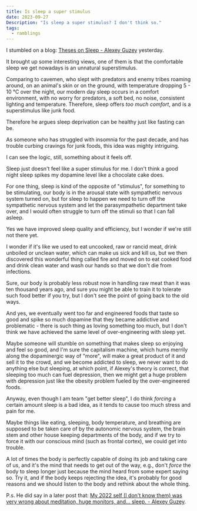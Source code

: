 ```yaml
---
title: Is sleep a super stimulus
date: 2023-09-27
Description: "Is sleep a super stimulus? I don't think so."
tags:
  - ramblings
---
```


I stumbled on a blog: [Theses on Sleep - Alexey Guzey](https://guzey.com/theses-on-sleep/) yesterday.

It brought up some interesting views, one of them is that the comfortable sleep we get nowadays is an unnatural superstimulus.

Comparing to cavemen, who slept with predators and enemy tribes roaming around, on an animal's skin or on the ground, with temperature dropping 5 - 10 ℃ over the night, our modern day sleep occurs in a comfort environment, with no worry for predators, a soft bed, no noise, consistent lighting and temperature. Therefore, sleep offers *too much comfort*, and is a superstimulus like junk food.

Therefore he argues sleep deprivation can be healthy just like fasting can be.

As someone who has struggled with insomnia for the past decade, and has trouble curbing cravings for junk foods, this idea was mighty intriguing.

I can see the logic, still, something about it feels off.

Sleep just doesn't feel like a super stimulus for me. I don't think a good night sleep spikes my dopamine level like a chocolate cake does.

For one thing, sleep is kind of the opposite of "stimulus", for something to be stimulating, our body is in the arousal state with sympathetic nervous system turned on, but for sleep to happen we need to turn off the sympathetic nervous system and let the parasympathetic department take over, and I would often struggle to turn off the stimuli so that I can fall asleep.

Yes we have improved sleep quality and efficiency, but I wonder if we're still not there yet.

I wonder if it's like we used to eat uncooked, raw or rancid meat, drink unboiled or unclean water, which can make us sick and kill us, but we then discovered this wonderful thing called fire and moved on to eat cooked food and drink clean water and wash our hands so that we don't die from infections.

Sure, our body is probably less robust now in handling raw meat than it was ten thousand years ago, and sure you might be able to train it to tolerate such food better if you try, but I don't see the point of going back to the old ways.

And yes, we eventually went too far and engineered foods that taste so good and spike so much dopamine that they became addictive and problematic - there is such thing as loving something too much, but I don't think we have achieved the same level of over-engineering with sleep yet. 

Maybe someone will stumble on something that makes sleep so enjoying and feel so good, and I'm sure the capitalism machine, which hums merrily along the dopaminergic way of "more", will make a great product of it and sell it to the crowd, and we become addicted to sleep, we never want to do anything else but sleeping, at which point, if Alexey's theory is correct, that sleeping too much can fuel depression, then we might get a huge problem with depression just like the obesity problem fueled by the over-engineered foods.

Anyway, even though I am team "get better sleep", I do think *forcing* a certain amount sleep is a bad idea, as it tends to cause too much stress and pain for me. 

Maybe things like eating, sleeping, body temperature, and breathing are supposed to be taken care of by the autonomic nervous system, the brain stem and other house keeping departments of the body, and if we try to force it with our conscious mind (such as frontal cortex), we could get into trouble. 

A lot of times the body is perfectly capable of doing its job and taking care of us, and it's the mind that needs to get out of the way, e.g., don't *force* the body to sleep longer just because the mind heard from some expert saying so. Try it, and if the body keeps rejecting the idea, it's probably for good reasons and we should listen to the body and rethink about the whole thing.

P.s.
He did say in a later post that: [My 2022 self (I don't know them) was very wrong about meditation, huge monitors, and... sleep. - Alexey Guzey](https://guzey.com/2022-lessons/).